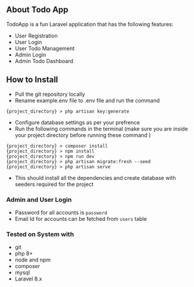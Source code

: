 ## About Todo App

TodoApp is a fun Laravel application that has the following features:

- User Registration
- User Login
- User Todo Management
- Admin Login
- Admin Todo Dashboard

## How to Install

- Pull the git repository locally
- Rename example.env file to .env file and run the command

```
{project_directory} > php artisan key:generate
```

- Configure database settings as per your prefrence
- Run the following commands in the terminal (make sure you are inside your project directory before running these command )

```
{project_directory} > composer install
{project_directory} > npm install
{project_directory} > npm run dev
{project_directory} > php artisan migrate:fresh --seed
{project_directory} > php artisan serve
```

- This should install all the dependencies and create database with seeders required for the project

### Admin and User Login

- Password for all accounts is `password`
- Email Id for accounts can be fetched from `users` table

### Tested on System with

- git
- php 8+
- node and npm
- composer
- mysql
- Laravel 8.x
